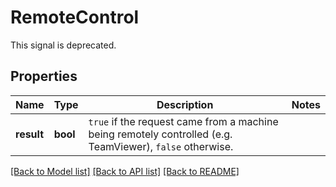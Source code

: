 # RemoteControl
This signal is deprecated.



## Properties
Name | Type | Description | Notes
------------ | ------------- | ------------- | -------------
**result** | **bool** | `true` if the request came from a machine being remotely controlled (e.g. TeamViewer), `false` otherwise.  | 

[[Back to Model list]](../README.md#documentation-for-models) [[Back to API list]](../README.md#documentation-for-api-endpoints) [[Back to README]](../README.md)

